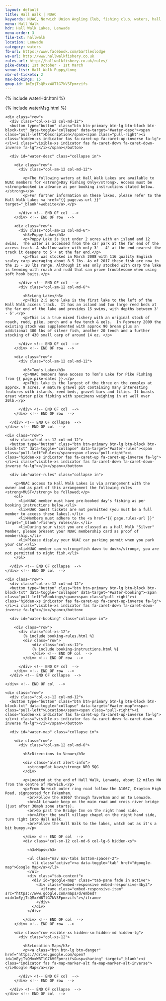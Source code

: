 ```yaml
---
layout: default
title: Hall Walk | NUAC
keywords: NUAC, Norwich Union Angling Club, fishing club, waters, hall walk lakes, hallwalk lakes, lenwade, norfolk
menu: Hall Walk
hdr: Hall Walk Lakes, Lenwade
menu-order: 3
file-txt: hallwalk
location: Lenwade
category: waters
fb-url: https://www.facebook.com/bartleslodge
ws-url: http://www.hallwalkfishery.co.uk
rules-url: http://hallwalkfishery.co.uk/rules/
pike-dates: 1st October - 1st March
venue-list: Hall Walk Puppy/Long
nbr-of-tickets: 2
max-bookings: 15
gmap-id: 1mEyjTsQMxxW8TlG7kVSFpmrzifs
---
```


<div class="container non-header">

  {% include waterHdr.html %}

  {% include waterMsg.html %}

	<div class="row">
	  <div class="col-xs-12 col-md-12">
      <button type="button" class="btn btn-primary btn-lg btn-block btn-block-txt" data-toggle="collapse" data-target="#water-desc"><span class="pull-left">Description</span><span class="pull-right"><i class="hidden-xs indicator fas fa-caret-up fa-caret-up-inverse fa-lg"></i><i class="visible-xs indicator fas fa-caret-down fa-caret-down-inverse fa-lg"></i></span></button>

      <div id="water-desc" class="collapse in">

        <div class="row">
          <div class="col-sm-12 col-md-12">

            <p>The following waters at Hall Walk Lakes are available to NUAC members for <strong>Day Fishing Only</strong>. Access must be <strong>booked in advance as per booking instructions stated below.</strong></p>
            <p>For further information on these lakes, please refer to the Hall Walk Lakes <a href="{{ page.ws-url }}" target="_blank">website</a>.</p> 
        
          </div> <!-- END OF col  -->
        </div> <!-- END OF row  -->

        <div class="row">
          <div class="col-sm-12 col-md-6">
            <h3>Puppy Lake</h3>
            <p>Puppy Lake is just under 2 acres with an island and 12 swims.  The water is accessed from the car park at the far end of the access track. A shallow water with only 3' - 4' at the end nearest the track it deepens to 5'+ at the far end.</p>
            <p>This was stocked in March 2008 with 116 quality English scaley carp averaging about 8.5 lbs. As of 2017 these fish are now in the 15 - 20 lbs range. Although it was only stocked with carp the lake is teeming with roach and rudd that can prove troublesome when using soft hook baits.</p>

          </div> <!-- END OF col  -->
          <div class="col-sm-12 col-md-6">

            <h3>Long Lake</h3>
            <p>This 2.5 acre lake is the first lake to the left of the Hall Walk access track.  It has an island and two large reed beds at the far end of the lake and provides 15 swims, with depths between 3' - 6'.</p>
            <p>This is a true mixed fishery with an original stock of roach, rudd, pike, perch and a few tench & eels.  In February 2009 the existing stock was supplemented with approx 90 bream plus an additional 300 lbs of silver fish, another 20 tench and a further stocking of 430 small carp of around 14 oz.	</p>

          </div> <!-- END OF col  -->
        </div> <!-- END OF row  -->

        <div class="row">
          <div class="col-sm-12 col-md-12">

            <h3>Tom's Lake</h3>
            <p>NUAC members have access to Tom’s Lake for Pike Fishing from {{ page.pike-dates }}.</p>
            <p>This lake is the largest of the three on the complex at approx. 9 acres. A mature gravel pit containing many interesting features with islands, reed beds, gravel bars and lilies. It boasts great winter pike fishing with specimens weighing in at well over 20lb.</p>

          </div> <!-- END OF col  -->
        </div> <!-- END OF row  -->

      </div> <!-- END OF collapse  -->
    </div> <!-- END OF col  -->
  </div>

	<div class="row">
	  <div class="col-xs-12 col-md-12">
      <button type="button" class="btn btn-primary btn-lg btn-block btn-block-txt" data-toggle="collapse" data-target="#water-rules"><span class="pull-left">Rules</span><span class="pull-right"><i class="hidden-xs indicator fas fa-caret-up fa-caret-up-inverse fa-lg"></i><i class="visible-xs indicator fas fa-caret-down fa-caret-down-inverse fa-lg"></i></span></button>

      <div id="water-rules" class="collapse in">

        <p>NUAC access to Hall Walk Lakes is via arrangement with the owner and as part of this arrangement the following rules <strong>MUST</strong> be followed;</p>
        <ol>
          <li>NUAC member must have pre-booked day's fishing as per booking instructions below.</li>  
          <li>NUAC Guest tickets are not permitted (you must be a full member to access these lakes).</li>
          <li>Members must adhere to the <a href="{{ page.rules-url }}" target="_blank">fishery rules</a>.</li>
          <li>During your visit you are classed as a Hall Walk "Silver" Member, please present your NUAC membership card as proof of membership.</li>
          <li>Please display your NUAC car parking permit when you park your car.</li>
          <li>NUAC member can <strong>fish dawn to dusk</strong>, you are not permitted to night fish.</li>
        </ol>

      </div> <!-- END OF collapse  -->
    </div> <!-- END OF col  -->
  </div> <!-- END OF row  -->

	<div class="row">
	  <div class="col-xs-12 col-md-12">
      <button type="button" class="btn btn-primary btn-lg btn-block btn-block-txt" data-toggle="collapse" data-target="#water-booking"><span class="pull-left">Booking</span><span class="pull-right"><i class="hidden-xs indicator fas fa-caret-up fa-caret-up-inverse fa-lg"></i><i class="visible-xs indicator fas fa-caret-down fa-caret-down-inverse fa-lg"></i></span></button>

      <div id="water-booking" class="collapse in">

        <div class="row">
          <div class="col-xs-12">
            {% include booking-rules.html %}
            <div class="row">
             	<div class="col-xs-12">
                {% include booking-instructions.html %}       
          		</div> <!-- END OF col  -->
            </div> <!-- END OF row  -->

          </div> <!-- END OF col  -->
        </div> <!-- END OF row  -->
      </div> <!-- END OF collapse  -->

    </div> <!-- END OF col  -->
  </div> <!-- END OF row  -->

	<div class="row">
	  <div class="col-xs-12 col-md-12">
      <button type="button" class="btn btn-primary btn-lg btn-block btn-block-txt" data-toggle="collapse" data-target="#water-map"><span class="pull-left">Location</span><span class="pull-right"><i class="hidden-xs indicator fas fa-caret-up fa-caret-up-inverse fa-lg"></i><i class="visible-xs indicator fas fa-caret-down fa-caret-down-inverse fa-lg"></i></span></button>

      <div id="water-map" class="collapse in">
        
        <div class="row">
          <div class="col-sm-12 col-md-6">
            
            <h3>Directions to Venue</h3>
            
            <div class="alert alert-info">
              <strong>Sat Nav</strong> NR9 5QG
            </div>
            
            <p>Located at the end of Hall Walk, Lenwade, about 12 miles NW from the centre of Norwich.</p>
            <p>From Norwich outer ring road follow the A1067, Drayton High Road, signposted for Fakenham.
              <br>Follow the A1067 through Taverham and on to Lenwade.
              <br>At Lenwade keep on the main road and cross river bridge (just after 30mph zone starts).
              <br>Go past the Bridge Inn on the right hand side.
              <br>After the small village chapel on the right hand side, turn right into Hall Walk.
              <br>Follow the Hall Walk to the lakes, watch out as it's a bit bumpy.</p>
              
            </div> <!-- END OF col  -->
            <div class="col-sm-12 col-md-6 col-lg-6 hidden-xs">
              
              <h3>Maps</h3>
              
              <ul class="nav nav-tabs bottom-spacer-2">
                <li class="active"><a data-toggle="tab" href="#google-map">Google Map</a></li>
              </ul>
              <div class="tab-content">
                <div id="google-map" class="tab-pane fade in active">
                  <div class="embed-responsive embed-responsive-4by3">
                    <iframe class="embed-responsive-item" src="https://www.google.com/maps/d/embed?mid=1mEyjTsQMxxW8TlG7kVSFpmrzifs"></iframe>
                  </div>
                </div>
              </div>
              
            </div> <!-- END OF col  -->
        </div> <!-- END OF row  -->
          
        <div class="row visible-xs hidden-sm hidden-md hidden-lg">
          <div class="col-xs-12">
            
            <h3>Location Map</h3>
            <p><a class="btn btn-lg btn-danger" href="https://drive.google.com/open?id=1mEyjTsQMxxW8TlG7kVSFpmrzifs&usp=sharing" target="_blank"><i class="indicator fas fa-map-marker-alt fa-map-marker-alt-inverse"></i>Google Map</a></p>
            
          </div> <!-- END OF col  -->
        </div> <!-- END OF row  -->
          
      </div> <!-- END OF collapse  -->
    </div> <!-- END OF col  -->
  </div> <!-- END OF row  -->

</div>
